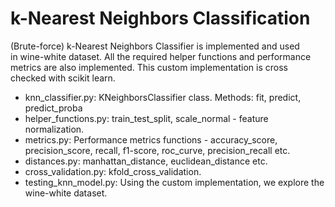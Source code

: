 # k-Nearest Neighbors Classification 

(Brute-force) k-Nearest Neighbors Classifier is implemented and used  
in wine-white dataset. All the required helper functions and performance metrics 
are also implemented. This custom implementation is cross checked with scikit learn.

* knn_classifier.py: KNeighborsClassifier class. Methods: fit, predict, predict_proba
* helper_functions.py: train_test_split, scale_normal - feature normalization.
* metrics.py: Performance metrics functions - accuracy_score, precision_score, recall, f1-score, roc_curve, precision_recall etc.
* distances.py: manhattan_distance, euclidean_distance etc.
* cross_validation.py: kfold_cross_validation.
* testing_knn_model.py: Using the custom implementation, we explore the wine-white dataset. 
